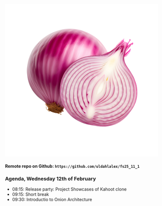 
![alt text](image.png)

#### Remote repo on Github: `https://github.com/uldahlalex/fs25_11_1` 

### Agenda, Wednesday 12th of February
- 08:15: Release party: Project Showcases of Kahoot clone
- 09:15: Short break
- 09:30: Introductio to Onion Architecture

